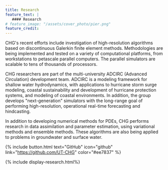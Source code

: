 ```yaml
---
title: Research
feature_text: |
   #### Research
# feature_image: "/assets/cover_photo/pier.png"
feature_credit: 
---
```


CHG's recent efforts include investigation of high-resolution algorithms based on discontinuous Galerkin finite element methods. Methodologies are being implemented and tested on a variety of computational platforms, from workstations to petascale parallel computers. The parallel simulators are scalable to tens of thousands of processors.

CHG researchers are part of the multi-university ADCIRC (Advanced Circulation) development team. ADCIRC is a modeling framework for shallow water hydrodynamics, with applications to hurricane storm surge modeling, coastal sustainability and development of hurricane protection systems, and modeling of coastal environments. In addition, the group develops "next-generation" simulators with the long-range goal of performing high-resolution, operational real-time forecasting and hindcasting.

In addition to developing numerical methods for PDEs, CHG performs research in data assimilation and parameter estimation, using variational methods and ensemble methods. These algorithms are also being applied to problems in groundwater and surface water.

{% include button.html text="GitHub" icon="github" link="https://github.com/UT-CHG" color="#ee7837" %}

{% include display-research.html%}
